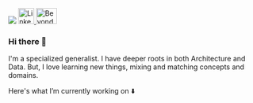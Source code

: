 <img src="https://i.pinimg.com/originals/a5/ba/0f/a5ba0f47e2e2a8bd6a05fee7d9d1d4e1.jpg" class="center"/>

<a href="https://www.linkedin.com/in/meitarkeshet/" class="center">
<img alt="Linkedin" src="https://s2.qwant.com/thumbr/0x380/5/d/1901f52b67aedc2a994c2f983b2e6cbfd42cd6976d6e1358ae6bfd4ff7cb1c/img_24748.png?u=http%3A%2F%2Fcdn.onlinewebfonts.com%2Fsvg%2Fimg_24748.png&q=0&b=1&p=0&a=1"  width="32" height="32" class="center">
</a>

<a href="https://beyondarchitecture.co">
<img alt="Beyond Architecture" src="https://beyondarchitecture.co/wp-content/uploads/2019/10/logo_4_forweb-e1598458662517.jpg"  width="42" height="32">
</a>

### Hi there 👋
 I'm a specialized generalist. I have deeper roots in both Architecture and Data. But, I love learning new things, mixing and matching concepts and domains.


Here's what I’m currently working on :arrow_down:



<!--
**meitarkeshet/meitarkeshet** is a ✨ _special_ ✨ repository because its `README.md` (this file) appears on your GitHub profile.

Here are some ideas to get you started:

- 🔭 I’m currently working on ...
- 🌱 I’m currently learning ...
- 👯 I’m looking to collaborate on ...
- 🤔 I’m looking for help with ...
- 💬 Ask me about ...
- 📫 How to reach me: ...
- 😄 Pronouns: ...
- ⚡ Fun fact: ...
-->

